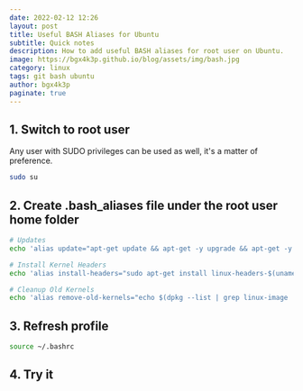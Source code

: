 ```yaml
---
date: 2022-02-12 12:26
layout: post
title: Useful BASH Aliases for Ubuntu
subtitle: Quick notes
description: How to add useful BASH aliases for root user on Ubuntu.
image: https://bgx4k3p.github.io/blog/assets/img/bash.jpg
category: linux
tags: git bash ubuntu
author: bgx4k3p
paginate: true
---
```


## 1. Switch to root user

Any user with SUDO privileges can be used as well, it's a matter of preference.

```bash
sudo su
```

## 2. Create .bash_aliases file under the root user home folder

```bash
# Updates
echo 'alias update="apt-get update && apt-get -y upgrade && apt-get -y dist-upgrade && apt-get autoclean && apt-get -y autoremove && apt-get clean"' | sudo tee /root/.bash_aliases

# Install Kernel Headers
echo 'alias install-headers="sudo apt-get install linux-headers-$(uname -r)"' | sudo tee -a /root/.bash_aliases

# Cleanup Old Kernels
echo 'alias remove-old-kernels="echo $(dpkg --list | grep linux-image | awk '\''{ print $2 }'\'' | sort -V | sed -n '\''/'\''`uname -r`'\''/q;p'\'') $(dpkg --list | grep linux-headers | awk '\''{ print $2 }'\'' | sort -V | sed -n '\''/'\''"$(uname -r | sed "s/\([0-9.-]*\)-\([^0-9]\+\)/\1/")"'\''/q;p'\'') | xargs sudo apt -y purge && update-grub"' |  sudo tee -a /root/.bash_aliases
```

## 3. Refresh profile

```bash
source ~/.bashrc
```

## 4. Try it
